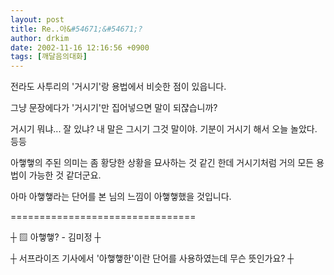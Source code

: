 ```yaml
---
layout: post
title: Re..아&#54671;&#54671;?
author: drkim
date: 2002-11-16 12:16:56 +0900
tags: [깨달음의대화]
---
```

전라도 사투리의 '거시기'랑 용법에서 비슷한 점이 있읍니다.
  

   
그냥 문장에다가 '거시기'만 집어넣으면 말이 되쟎습니까?
  

   
거시기 뭐냐... 잘 있냐? 내 말은 그시기 그것 말이야. 기분이 거시기 해서 오늘 놀았다. 등등
  

    
아햏햏의 주된 의미는 좀 황당한 상황을 묘사하는 것 같긴 한데 거시기처럼 거의 모든 용법이 가능한 것 같더군요.
  

   
아마 아햏햏라는 단어를 본 님의 느낌이 아햏햏했을 것입니다.
  

  

  

  
================================
  
┼ ▨ 아햏햏? - 김미정 ┼
  
┼ 서프라이즈 기사에서 '아햏햏한'이란 단어를 사용하였는데 무슨 뜻인가요? ┼